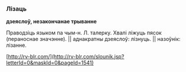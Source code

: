 ### Лізаць
**дзеяслоў, незакончанае трыванне**

Праводзіць языком па чым-н. Л. талерку. Хвалі ліжуць пясок (пераноснае значэнне). || аднакратны дзеяслоў: лізнуць. || назоўнік: лізанне.

<a rel="author">[http://rv-blr.com/](http://rv-blr.com/slounik.jsp?letterId=0&maskId=0&pageId=1541)</a>
